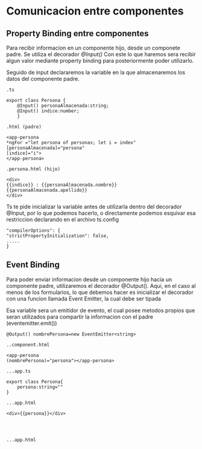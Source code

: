 # Comunicacion entre componentes


## Property Binding entre componentes

Para recibir informacion en un componente hijo, desde un componete padre. Se utiliza el decorador *@Input()*
Con este lo que haremos sera recibir algun valor mediante property binding para posteriormente poder utilizarlo.

Seguido de input declararemos la variable en la que almacenaremos los datos del componente padre.

    .ts

    export class Persona {
        @Input() personaAlmacenada:string;
        @Input() indice:number;
        } 

    .html (padre)

    <app-persona
    *ngFor ="let persona of personas; let i = index"
    [personaAlmacenada]="persona"
    [indice]="i">
    </app-persona>

    .persona.html (hijo)

    <div>
    {{indice}} : {{personaAlmacenada.nombre}} {{personaAlmacenada.apellido}}
    </div>



Ts te pide inicializar la variable antes de utilizarla dentro del decorador @Input, por lo que podemos hacerlo, o directamente podemos esquivar esa restriccion declarando en el archivo ts.config

    "compilerOptions": {
    "strictPropertyInitialization": false,
    .....
    }


## Event Binding

Para poder enviar informacion desde un componente hijo hacia un componente padre, utilizaremos el decorador @Output().
Aqui, en el caso al menos de los formularios, lo que debemos hacer es inicializar el decorador con una funcion llamada Event Emitter, la cual debe ser tipada<tipo>

Esa variable sera un emitidor de evento, el cual posee metodos propios que seran utilizados para compartir la informacion con el padre (eventemitter.emit())

    @Output() nombrePersona=new EventEmitter<string>

    ..component.html

    <app-persona
    (nombrePersona)="persona"></app-persona>

    ...app.ts

    export class Persona{
        persona:string=""
    }

    ...app.html

    <div>{{persona}}</div>




    ...app.html




         


